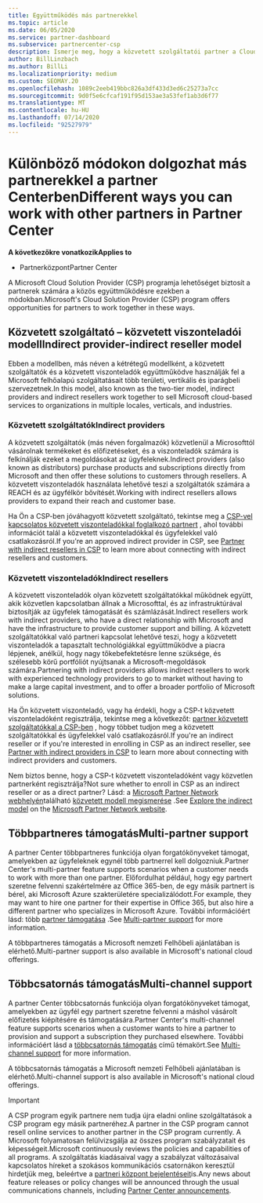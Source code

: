 ```yaml
---
title: Együttműködés más partnerekkel
ms.topic: article
ms.date: 06/05/2020
ms.service: partner-dashboard
ms.subservice: partnercenter-csp
description: Ismerje meg, hogy a közvetett szolgáltatói partner a Cloud Solution Provider (CSP) programban milyen közvetett viszonteladókkal rendelkezik, és határozza meg, melyik szerepkörrel rendelkezik.
author: BillLinzbach
ms.author: BillLi
ms.localizationpriority: medium
ms.custom: SEOMAY.20
ms.openlocfilehash: 1089c2eeb419bbc826a3df433d3ed6c25273a7cc
ms.sourcegitcommit: 9d0f5e6cfcaf191f95d153ae3a53fef1ab3d6f77
ms.translationtype: MT
ms.contentlocale: hu-HU
ms.lasthandoff: 07/14/2020
ms.locfileid: "92527979"
---
```

# <a name="different-ways-you-can-work-with-other-partners-in-partner-center"></a><span data-ttu-id="3321a-103">Különböző módokon dolgozhat más partnerekkel a partner Centerben</span><span class="sxs-lookup"><span data-stu-id="3321a-103">Different ways you can work with other partners in Partner Center</span></span>

<span data-ttu-id="3321a-104">**A következőkre vonatkozik**</span><span class="sxs-lookup"><span data-stu-id="3321a-104">**Applies to**</span></span>

- <span data-ttu-id="3321a-105">Partnerközpont</span><span class="sxs-lookup"><span data-stu-id="3321a-105">Partner Center</span></span>

<span data-ttu-id="3321a-106">A Microsoft Cloud Solution Provider (CSP) programja lehetőséget biztosít a partnerek számára a közös együttműködésre ezekben a módokban.</span><span class="sxs-lookup"><span data-stu-id="3321a-106">Microsoft's Cloud Solution Provider (CSP) program offers opportunities for partners to work together in these ways.</span></span>

## <a name="indirect-provider-indirect-reseller-model"></a><span data-ttu-id="3321a-107">Közvetett szolgáltató – közvetett viszonteladói modell</span><span class="sxs-lookup"><span data-stu-id="3321a-107">Indirect provider-indirect reseller model</span></span>

<span data-ttu-id="3321a-108">Ebben a modellben, más néven a kétrétegű modellként, a közvetett szolgáltatók és a közvetett viszonteladók együttműködve használják fel a Microsoft felhőalapú szolgáltatásait több területi, vertikális és iparágbeli szervezetnek.</span><span class="sxs-lookup"><span data-stu-id="3321a-108">In this model, also known as the two-tier model, indirect providers and indirect resellers work together to sell Microsoft cloud-based services to organizations in multiple locales, verticals, and industries.</span></span> 

### <a name="indirect-providers"></a><span data-ttu-id="3321a-109">Közvetett szolgáltatók</span><span class="sxs-lookup"><span data-stu-id="3321a-109">Indirect providers</span></span>

<span data-ttu-id="3321a-110">A közvetett szolgáltatók (más néven forgalmazók) közvetlenül a Microsofttól vásárolnak termékeket és előfizetéseket, és a viszonteladók számára is felkínálják ezeket a megoldásokat az ügyfeleknek.</span><span class="sxs-lookup"><span data-stu-id="3321a-110">Indirect providers (also known as distributors) purchase products and subscriptions directly from Microsoft and then offer these solutions to customers through resellers.</span></span> <span data-ttu-id="3321a-111">A közvetett viszonteladók használata lehetővé teszi a szolgáltatók számára a REACH és az ügyfélkör bővítését.</span><span class="sxs-lookup"><span data-stu-id="3321a-111">Working with indirect resellers allows providers to expand their reach and customer base.</span></span> 

<span data-ttu-id="3321a-112">Ha Ön a CSP-ben jóváhagyott közvetett szolgáltató, tekintse meg a [CSP-vel kapcsolatos közvetett viszonteladókkal foglalkozó partnert](indirect-provider-tasks-in-partner-center.md) , ahol további információt talál a közvetett viszonteladókkal és ügyfelekkel való csatlakozásról.</span><span class="sxs-lookup"><span data-stu-id="3321a-112">If you're an approved indirect provider in CSP, see [Partner with indirect resellers in CSP](indirect-provider-tasks-in-partner-center.md) to learn more about connecting with indirect resellers and customers.</span></span> 

### <a name="indirect-resellers"></a><span data-ttu-id="3321a-113">Közvetett viszonteladók</span><span class="sxs-lookup"><span data-stu-id="3321a-113">Indirect resellers</span></span>

<span data-ttu-id="3321a-114">A közvetett viszonteladók olyan közvetett szolgáltatókkal működnek együtt, akik közvetlen kapcsolatban állnak a Microsofttal, és az infrastruktúrával biztosítják az ügyfelek támogatását és számlázását.</span><span class="sxs-lookup"><span data-stu-id="3321a-114">Indirect resellers work with indirect providers, who have a direct relationship with Microsoft and have the infrastructure to provide customer support and billing.</span></span> <span data-ttu-id="3321a-115">A közvetett szolgáltatókkal való partneri kapcsolat lehetővé teszi, hogy a közvetett viszonteladók a tapasztalt technológiákkal együttműködve a piacra lépjenek, anélkül, hogy nagy tőkebefektetésre lenne szüksége, és szélesebb körű portfóliót nyújtsanak a Microsoft-megoldások számára.</span><span class="sxs-lookup"><span data-stu-id="3321a-115">Partnering with indirect providers allows indirect resellers to work with experienced technology providers to go to market without having to make a large capital investment, and to offer a broader portfolio of Microsoft solutions.</span></span> 

<span data-ttu-id="3321a-116">Ha Ön közvetett viszonteladó, vagy ha érdekli, hogy a CSP-t közvetett viszonteladóként regisztrálja, tekintse meg a következőt: [partner közvetett szolgáltatókkal a CSP-ben](indirect-reseller-tasks-in-partner-center.md) , hogy többet tudjon meg a közvetett szolgáltatókkal és ügyfelekkel való csatlakozásról.</span><span class="sxs-lookup"><span data-stu-id="3321a-116">If you're an indirect reseller or if you're interested in enrolling in CSP as an indirect reseller, see [Partner with indirect providers in CSP](indirect-reseller-tasks-in-partner-center.md) to learn more about connecting with indirect providers and customers.</span></span>

<span data-ttu-id="3321a-117">Nem biztos benne, hogy a CSP-t közvetett viszonteladóként vagy közvetlen partnerként regisztrálja?</span><span class="sxs-lookup"><span data-stu-id="3321a-117">Not sure whether to enroll in CSP as an indirect reseller or as a direct partner?</span></span> <span data-ttu-id="3321a-118">Lásd: a [Microsoft Partner Network webhelyén](https://partner.microsoft.com)található [közvetett modell megismerése](https://partner.microsoft.com/cloud-solution-provider/indirect) .</span><span class="sxs-lookup"><span data-stu-id="3321a-118">See [Explore the indirect model](https://partner.microsoft.com/cloud-solution-provider/indirect) on the [Microsoft Partner Network website](https://partner.microsoft.com).</span></span>   

## <a name="multi-partner-support"></a><span data-ttu-id="3321a-119">Többpartneres támogatás</span><span class="sxs-lookup"><span data-stu-id="3321a-119">Multi-partner support</span></span>

<span data-ttu-id="3321a-120">A partner Center többpartneres funkciója olyan forgatókönyveket támogat, amelyekben az ügyfeleknek egynél több partnerrel kell dolgozniuk.</span><span class="sxs-lookup"><span data-stu-id="3321a-120">Partner Center's multi-partner feature supports scenarios when a customer needs to work with more than one partner.</span></span> <span data-ttu-id="3321a-121">Előfordulhat például, hogy egy partnert szeretne felvenni szakértelmére az Office 365-ben, de egy másik partnert is bérel, aki Microsoft Azure szakterületére specializálódott.</span><span class="sxs-lookup"><span data-stu-id="3321a-121">For example, they may want to hire one partner for their expertise in Office 365, but also hire a different partner who specializes in Microsoft Azure.</span></span> <span data-ttu-id="3321a-122">További információért lásd: több [partner támogatása](multipartner.md) .</span><span class="sxs-lookup"><span data-stu-id="3321a-122">See [Multi-partner support](multipartner.md) for more information.</span></span>

<span data-ttu-id="3321a-123">A többpartneres támogatás a Microsoft nemzeti Felhőbeli ajánlatában is elérhető.</span><span class="sxs-lookup"><span data-stu-id="3321a-123">Multi-partner support is also available in Microsoft's national cloud offerings.</span></span> 

## <a name="multi-channel-support"></a><span data-ttu-id="3321a-124">Többcsatornás támogatás</span><span class="sxs-lookup"><span data-stu-id="3321a-124">Multi-channel support</span></span>

<span data-ttu-id="3321a-125">A partner Center többcsatornás funkciója olyan forgatókönyveket támogat, amelyekben az ügyfél egy partnert szeretne felvenni a máshol vásárolt előfizetés kiépítésére és támogatására.</span><span class="sxs-lookup"><span data-stu-id="3321a-125">Partner Center's multi-channel feature supports scenarios when a customer wants to hire a partner to provision and support a subscription they purchased elsewhere.</span></span> <span data-ttu-id="3321a-126">További információért lásd a [többcsatornás támogatás](multichannel.md) című témakört.</span><span class="sxs-lookup"><span data-stu-id="3321a-126">See [Multi-channel support](multichannel.md) for more information.</span></span>

<span data-ttu-id="3321a-127">A többcsatornás támogatás a Microsoft nemzeti Felhőbeli ajánlatában is elérhető.</span><span class="sxs-lookup"><span data-stu-id="3321a-127">Multi-channel support is also available in Microsoft's national cloud offerings.</span></span>

> [!IMPORTANT]  
> <span data-ttu-id="3321a-128">A CSP program egyik partnere nem tudja újra eladni online szolgáltatások a CSP program egy másik partneréhez.</span><span class="sxs-lookup"><span data-stu-id="3321a-128">A partner in the CSP program cannot resell online services to another partner in the CSP program currently.</span></span> <span data-ttu-id="3321a-129">A Microsoft folyamatosan felülvizsgálja az összes program szabályzatait és képességeit.</span><span class="sxs-lookup"><span data-stu-id="3321a-129">Microsoft continuously reviews the policies and capabilities of all programs.</span></span> <span data-ttu-id="3321a-130">A szolgáltatás kiadásaival vagy a szabályzat változásaival kapcsolatos híreket a szokásos kommunikációs csatornákon keresztül hirdetjük meg, beleértve a [partneri központ bejelentéseit](announcements/index.md)is.</span><span class="sxs-lookup"><span data-stu-id="3321a-130">Any news about feature releases or policy changes will be announced through the usual communications channels, including [Partner Center announcements](announcements/index.md).</span></span>

